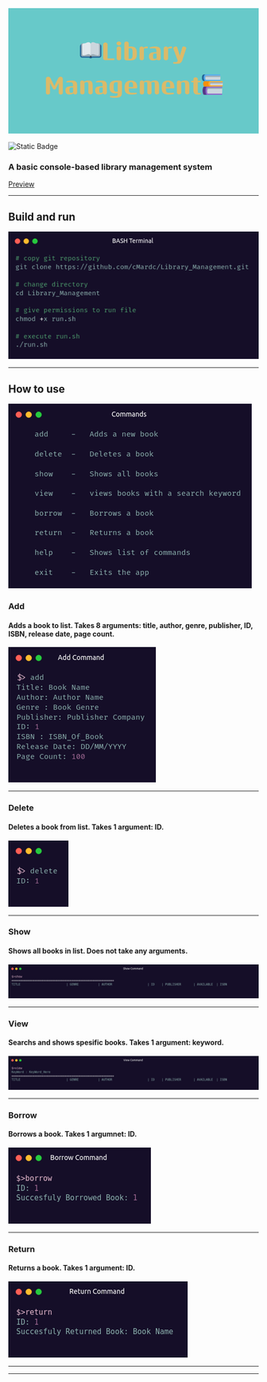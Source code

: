 <img src="img/bannerLib.png" alt="Banner" Title="Library Management">


![Static Badge](https://img.shields.io/badge/Language-C%2B%2B-blue)


<h3>A basic console-based library management system</h3>



[Preview](https://github.com/cMardc/Library_Management/assets/130239955/fb555209-a8ac-41e5-b7e8-fddcac66a0c1)




<hr>
<h2>Build and run</h2>
<img src="img/build.png" alt="BASH Terminal" Title="Build and run">
<hr>

<h2>How to use</h2>
<img src="img/commands.png" alt="Commands" Title="Commands">


<h3>Add</h3>
<h4>Adds a book to list. Takes 8 arguments: title, author, genre, publisher, ID, ISBN, release date, page count.</h4>
<img src="img/Add.png" alt="Commands" Title="Commands"><br><hr>
<h3>Delete</h3>
<h4>Deletes a book from list. Takes 1 argument: ID.</h4>
<img src="img/deletecmd.png" alt="Commands" Title="Commands"><br><hr>
<h3>Show</h3>
<h4>Shows all books in list. Does not take any arguments.</h4>
<img src="img/showcmd.png" alt="Commands" Title="Commands"><br><hr>
<h3>View</h3>
<h4>Searchs and shows spesific books. Takes 1 argument: keyword.</h4>
<img src="img/viewcmd.png" alt="Commands" Title="Commands"><br><hr>
<h3>Borrow</h3>
<h4>Borrows a book. Takes 1 argumnet: ID.</h4>
<img src="img/borrowcmd.png" alt="Commands" Title="Commands"><br><hr>
<h3>Return</h3>
<h4>Returns a book. Takes 1 argument: ID.</h4>
<img src="img/returncmd.png" alt="Commands" Title="Commands"><br><hr>

<hr>
